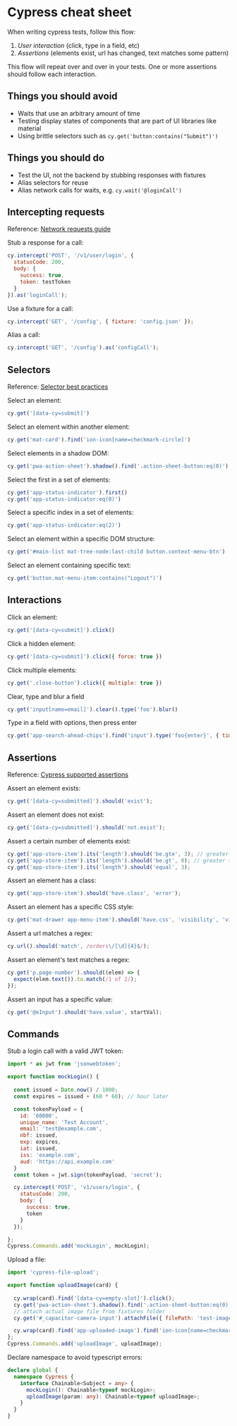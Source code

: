# Cypress cheat sheet

When writing cypress tests, follow this flow:

1. _User interaction_ (click, type in a field, etc)
2. _Assertions_ (elements exist, url has changed, text matches some pattern)

This flow will repeat over and over in your tests. One or more assertions should follow each interaction.

## Things you should avoid

- Waits that use an arbitrary amount of time
- Testing display states of components that are part of UI libraries like material
- Using brittle selectors such as `cy.get('button:contains("Submit")')`

## Things you should do

- Test the UI, not the backend by stubbing responses with fixtures
- Alias selectors for reuse
- Alias network calls for waits, e.g. `cy.wait('@loginCall')`

## Intercepting requests

Reference: [Network requests guide](https://docs.cypress.io/guides/guides/network-requests)

Stub a response for a call:
```js
cy.intercept('POST', '/v1/user/login', {
  statusCode: 200,
  body: {
    success: true,
    token: testToken
  }
}).as('loginCall');
```

Use a fixture for a call:
```js
cy.intercept('GET', '/config', { fixture: 'config.json' });
```

Alias a call:
```js
cy.intercept('GET', '/config').as('configCall');
```

## Selectors

Reference: [Selector best practices](https://docs.cypress.io/guides/references/best-practices#How-It-Works)

Select an element:
```js
cy.get('[data-cy=submit]')
```

Select an element within another element:
```js
cy.get('mat-card').find('ion-icon[name=checkmark-circle]')
```

Select elements in a shadow DOM:
```js
cy.get('pwa-action-sheet').shadow().find('.action-sheet-button:eq(0)')
```

Select the first in a set of elements:
```js
cy.get('app-status-indicator').first()
cy.get('app-status-indicator:eq(0)')
```

Select a specific index in a set of elements:
```js
cy.get('app-status-indicator:eq(2)')
```

Select an element within a specific DOM structure:
```js
cy.get('#main-list mat-tree-node:last-child button.context-menu-btn')
```

Select an element containing specific text:
```js
cy.get('button.mat-menu-item:contains("Logout")')
```

## Interactions

Click an element:
```js
cy.get('[data-cy=submit]').click()
```

Click a hidden element:
```js
cy.get('[data-cy=submit]').click({ force: true })
```

Click multiple elements:
```js
cy.get('.close-button').click({ multiple: true })
```

Clear, type and blur a field
```js
cy.get('input[name=email]').clear().type('foo').blur()
```

Type in a field with options, then press enter
```js
cy.get('app-search-ahead-chips').find('input').type('foo{enter}', { timeout: 2000, delay: 40 });
```

## Assertions

Reference: [Cypress supported assertions](https://docs.cypress.io/guides/references/assertions)

Assert an element exists:
```js
cy.get('[data-cy=submitted]').should('exist');
```

Assert an element does not exist:
```js
cy.get('[data-cy=submitted]').should('not.exist');
```

Assert a certain number of elements exist:
```js
cy.get('app-store-item').its('length').should('be.gte', 3); // greater than or equal
cy.get('app-store-item').its('length').should('be.gt', 0); // greater than
cy.get('app-store-item').its('length').should('equal', 3);
```

Assert an element has a class:
```js
cy.get('app-store-item').should('have.class', 'error');
```

Assert an element has a specific CSS style:
```js
cy.get('mat-drawer app-menu-item').should('have.css', 'visibility', 'visible');
```

Assert a url matches a regex:
```js
cy.url().should('match', /orders\/[\d]{4}$/);
```

Assert an element's text matches a regex:
```js
cy.get('p.page-number').should((elem) => {
  expect(elem.text()).to.match(/1 of 2/); 
});
```

Assert an input has a specific value:
```js
cy.get('@eInput').should('have.value', startVal);
```

## Commands

Stub a login call with a valid JWT token:
```js
import * as jwt from 'jsonwebtoken';

export function mockLogin() {
  
  const issued = Date.now() / 1000;
  const expires = issued + (60 * 60); // hour later

  const tokenPayload = {
    id: '60000',
    unique_name: 'Test Account',
    email: 'test@example.com',
    nbf: issued,
    exp: expires,
    iat: issued,
    iss: 'example.com',
    aud: 'https://api.example.com'
  }
  const token = jwt.sign(tokenPayload, 'secret');

  cy.intercept('POST', 'v1/users/login', {
    statusCode: 200,
    body: {
      success: true,
      token
    }
  });

};
Cypress.Commands.add('mockLogin', mockLogin);
```

Upload a file:
```js
import 'cypress-file-upload';

export function uploadImage(card) {
  
  cy.wrap(card).find('[data-cy=empty-slot]').click();
  cy.get('pwa-action-sheet').shadow().find('.action-sheet-button:eq(0)').click();
  // attach actual image file from fixtures folder
  cy.get('#_capacitor-camera-input').attachFile({ filePath: 'test-image.jpg'});

  cy.wrap(card).find('app-uploaded-image').find('ion-icon[name=checkmark-circle]').should('exist');
};
Cypress.Commands.add('uploadImage', uploadImage);
```

Declare namespace to avoid typescript errors:
```ts
declare global {
  namespace Cypress {
    interface Chainable<Subject = any> {
      mockLogin(): Chainable<typeof mockLogin>;
      uploadImage(param: any): Chainable<typeof uploadImage>;
    }
  }
}
```
